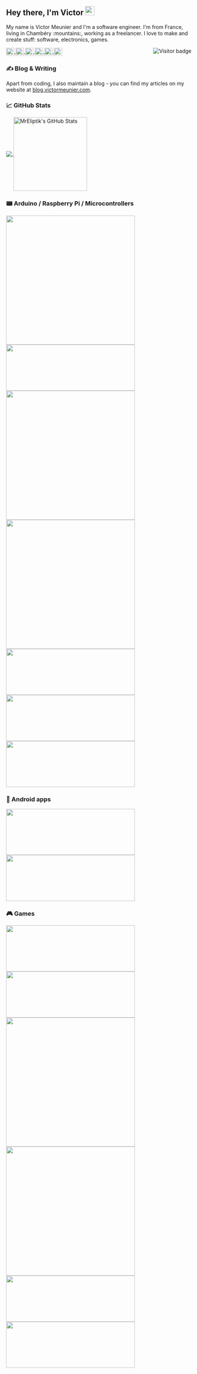## Hey there, I'm Victor <img src="https://media.giphy.com/media/hvRJCLFzcasrR4ia7z/giphy.gif" width="25px">

My name is Victor Meunier and I'm a software engineer. I'm from France, living in Chambéry :mountains:, working as a freelancer. I love to make and create stuff: software, electronics, games.

<a href="https://twitter.com/VicMeunier">
  <img align="center" alt="Victor Meunier | Twitter" width="22px" src="https://cdn.jsdelivr.net/npm/simple-icons@v3/icons/twitter.svg" />
</a>
<a href="https://www.linkedin.com/in/victormeunier73/">
  <img align="center" alt="Victor's LinkdeIN" width="22px" src="https://cdn.jsdelivr.net/npm/simple-icons@v3/icons/linkedin.svg" />
</a>
<a href="https://www.victormeunier.com/">
  <img align="center" alt="Victor's website" width="22px" src="https://cdn.jsdelivr.net/npm/simple-icons@v3/icons/hugo.svg" />
</a>
<a href="https://blog.victormeunier.com/">
  <img align="center" alt="Victor's blog" width="22px" src="https://cdn.jsdelivr.net/npm/simple-icons@v3/icons/blogger.svg" />
</a>
<a href="https://mreliptik.itch.io/">
  <img align="center" alt="Victor's Itchio page" width="22px" src="https://cdn.jsdelivr.net/npm/simple-icons@v3/icons/itch-dot-io.svg" />
</a>
<a href="https://sketchfab.com/victor.meunierpk/">
  <img align="center" alt="Victor's sketchfab" width="22px" src="https://cdn.jsdelivr.net/npm/simple-icons@v3/icons/sketchfab.svg" />
</a>

<a href="/">
  <img align="right" alt="Visitor badge" src="https://visitor-badge.glitch.me/badge?page_id=mreliptik.mreliptik" />
</a>

### &#x270d; Blog & Writing

Apart from coding, I also maintain a blog - you can find my articles on my website at [blog.victormeunier.com](https://blog.victormeunier.com/).

### &#x1f4c8; GitHub Stats

<a href="https://github.com/MrEliptik/MrEliptik">
  <img align="center" src="https://github-readme-stats.vercel.app/api/top-langs/?username=mreliptik&title_color=ffffff&text_color=c9cacc&icon_color=2bbc8a&bg_color=1d1f21" />
</a>

<a href="https://github.com/MrEliptik/MrEliptik">
  <img align="center" height="200" src="https://github-readme-stats.vercel.app/api?username=mreliptik&show_icons=true&count_private=true&title_color=ffffff&text_color=c9cacc&icon_color=2bbc8a&bg_color=1d1f21" alt="MrEliptik's GitHub Stats" />
</a>

### 📟 Arduino / Raspberry Pi / Microcontrollers

<a href="https://github.com/MrEliptik/variometer">
  <img align="center" width="350" src="https://github-readme-stats.vercel.app/api/pin/?username=mreliptik&repo=variometer&title_color=ffffff&text_color=c9cacc&icon_color=2bbc8a&bg_color=1d1f21" />
</a>

<a href="https://github.com/MrEliptik/ESPLedWall">
  <img align="center" height="125" width="350" src="https://github-readme-stats.vercel.app/api/pin/?username=mreliptik&repo=ESPLedWall&title_color=ffffff&text_color=c9cacc&icon_color=2bbc8a&bg_color=1d1f21" />
</a>  

<a href="https://github.com/MrEliptik/ZeroFrame">
  <img align="center" width="350" src="https://github-readme-stats.vercel.app/api/pin/?username=mreliptik&repo=ZeroFrame&title_color=ffffff&text_color=c9cacc&icon_color=2bbc8a&bg_color=1d1f21" />
</a>  

<a href="https://github.com/MrEliptik/AmbianceLightDisplay">
  <img align="center" width="350"" src="https://github-readme-stats.vercel.app/api/pin/?username=mreliptik&repo=AmbianceLightDisplay&title_color=ffffff&text_color=c9cacc&icon_color=2bbc8a&bg_color=1d1f21" />
</a>  

<a href="https://github.com/MrEliptik/PiDeck">
  <img align="center" height="125" width="350" src="https://github-readme-stats.vercel.app/api/pin/?username=mreliptik&repo=PiDeck&title_color=ffffff&text_color=c9cacc&icon_color=2bbc8a&bg_color=1d1f21" />
</a>  

<a href="https://github.com/MrEliptik/CryptoDisplay">
  <img align="center" height="125" width="350" src="https://github-readme-stats.vercel.app/api/pin/?username=mreliptik&repo=CryptoDisplay&title_color=ffffff&text_color=c9cacc&icon_color=2bbc8a&bg_color=1d1f21" />
</a>  

<a href="https://github.com/MrEliptik/Breathalyzer">
  <img align="center" height="125" width="350" src="https://github-readme-stats.vercel.app/api/pin/?username=mreliptik&repo=Breathalyzer&title_color=ffffff&text_color=c9cacc&icon_color=2bbc8a&bg_color=1d1f21" />
</a>  

### 📱 Android apps

<a href="https://github.com/MrEliptik/camText">
  <img align="center" height="125" width="350" src="https://github-readme-stats.vercel.app/api/pin/?username=mreliptik&repo=camText&title_color=ffffff&text_color=c9cacc&icon_color=2bbc8a&bg_color=1d1f21" />
</a>  

<a href="https://github.com/MrEliptik/camQR">
  <img align="center" height="125" width="350" src="https://github-readme-stats.vercel.app/api/pin/?username=mreliptik&repo=camQR&title_color=ffffff&text_color=c9cacc&icon_color=2bbc8a&bg_color=1d1f21" />
</a>

### 🎮 Games

<a href="https://github.com/MrEliptik/TypeItOut">
  <img align="center" height="125" width="350" src="https://github-readme-stats.vercel.app/api/pin/?username=mreliptik&repo=TypeItOut&title_color=ffffff&text_color=c9cacc&icon_color=2bbc8a&bg_color=1d1f21" />
</a>  

<a href="https://github.com/MrEliptik/-godot-wildjam-march-2020-">
  <img align="center" height="125" width="350" src="https://github-readme-stats.vercel.app/api/pin/?username=mreliptik&repo=-godot-wildjam-march-2020-&title_color=ffffff&text_color=c9cacc&icon_color=2bbc8a&bg_color=1d1f21" />
</a> 

<a href="https://github.com/MrEliptik/sniper_therapy">
  <img align="center" width="350" src="https://github-readme-stats.vercel.app/api/pin/?username=mreliptik&repo=sniper_therapy&title_color=ffffff&text_color=c9cacc&icon_color=2bbc8a&bg_color=1d1f21" />
</a>  

<a href="https://github.com/MrEliptik/roll_launcher">
  <img align="center"width="350" src="https://github-readme-stats.vercel.app/api/pin/?username=mreliptik&repo=roll_launcher&title_color=ffffff&text_color=c9cacc&icon_color=2bbc8a&bg_color=1d1f21" />
</a>   

<a href="https://github.com/MrEliptik/voice_zombie">
  <img align="center" height="125" width="350" src="https://github-readme-stats.vercel.app/api/pin/?username=mreliptik&repo=voice_zombie&title_color=ffffff&text_color=c9cacc&icon_color=2bbc8a&bg_color=1d1f21" />
</a>  

<a href="https://github.com/MrEliptik/gameOff2019-flamer">
  <img align="center" height="125" width="350" src="https://github-readme-stats.vercel.app/api/pin/?username=mreliptik&repo=gameOff2019-flamer&title_color=ffffff&text_color=c9cacc&icon_color=2bbc8a&bg_color=1d1f21" />
</a>  
